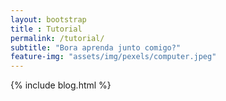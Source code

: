 ```yaml
--- 
layout: bootstrap 
title : Tutorial 
permalink: /tutorial/
subtitle: "Bora aprenda junto comigo?" 
feature-img: "assets/img/pexels/computer.jpeg"
---
```


{% include blog.html %}
